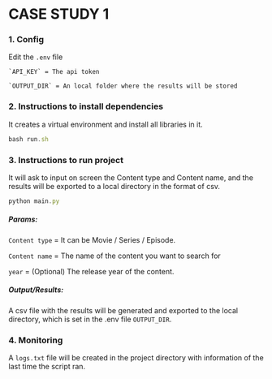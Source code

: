 # CASE STUDY 1

### 1. Config
Edit the `.env` file

    `API_KEY` = The api token
    
    `OUTPUT_DIR` = An local folder where the results will be stored


### 2. Instructions to install dependencies

It creates a virtual environment and install all libraries in it.

```javascript
bash run.sh
```

### 3. Instructions to run project

It will ask to input on screen the Content type and Content name, and the results will be exported to a local directory in the format of csv.

```javascript
python main.py
```

##### Params:

  `Content type` = It can be Movie / Series / Episode.
  
  `Content name` = The name of the content you want to search for
  
  `year` = (Optional) The release year of the content.
 
##### Output/Results:
A csv file with the results will be generated and exported to the local directory, which is set in the .env file `OUTPUT_DIR`.

### 4. Monitoring

A `logs.txt` file will be created in the project directory with information of the last time the script ran.
